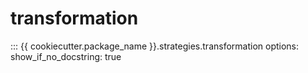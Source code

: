 # transformation

::: {{ cookiecutter.package_name }}.strategies.transformation
    options:
      show_if_no_docstring: true
